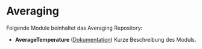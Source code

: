 # Averaging

Folgende Module beinhaltet das Averaging Repository:

- __AverageTemperature__ ([Dokumentation](AverageTemperature))
	Kurze Beschreibung des Moduls.